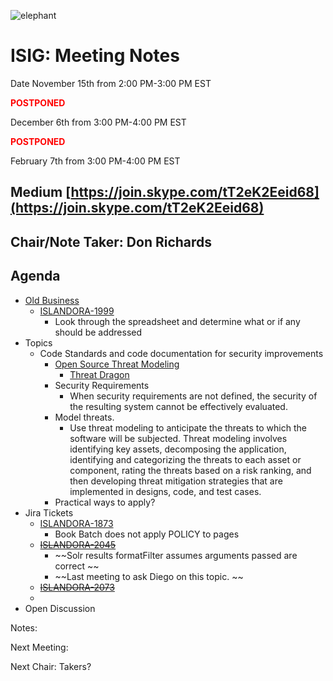 ![elephant](https://user-images.githubusercontent.com/2738244/32838769-1f3166d8-c9e0-11e7-98de-09c71110d64f.jpg)

# ISIG: Meeting Notes

Date November 15th from 2:00 PM-3:00 PM EST
<p style="color: red; font-weight: bold">POSTPONED</p>

December 6th from 3:00 PM-4:00 PM EST
<p style="color: red; font-weight: bold">POSTPONED</p>

February 7th from 3:00 PM-4:00 PM EST

## Medium [https://join.skype.com/tT2eK2Eeid68](https://join.skype.com/tT2eK2Eeid68)

## Chair/Note Taker: Don Richards

## Agenda

*   [Old Business](https://docs.google.com/document/d/1XVO_zRI7YyP7NRWenuc1pGhgLTIZRnOWaDGguAHRiTY)
    *   [ISLANDORA-1999](https://jira.duraspace.org/browse/ISLANDORA-1999)
        *   Look through the spreadsheet and determine what or if any should be addressed
*   Topics
    *   Code Standards and code documentation for security improvements
        *   [Open Source Threat Modeling](https://www.coreinfrastructure.org/news/blogs/2017/11/open-source-threat-modeling)
            *   [Threat Dragon](https://threatdragon.org)
        *   Security Requirements
            *   When security requirements are not defined, the security of the resulting system cannot be effectively evaluated.
        *   Model threats.
            *   Use threat modeling to anticipate the threats to which the software will be subjected. Threat modeling involves identifying key assets, decomposing the application, identifying and categorizing the threats to each asset or component, rating the threats based on a risk ranking, and then developing threat mitigation strategies that are implemented in designs, code, and test cases.
        *   Practical ways to apply?
*   Jira Tickets
    *   [ISLANDORA-1873](https://jira.duraspace.org/browse/ISLANDORA-1873)
        *   Book Batch does not apply POLICY to pages
    *   ~~[ISLANDORA-2045](https://jira.duraspace.org/browse/ISLANDORA-2045)~~
        *   ~~Solr results formatFilter assumes arguments passed are correct ~~
        *   ~~Last meeting to ask Diego on this topic. ~~
    *   ~~[ISLANDORA-2073](https://jira.duraspace.org/browse/ISLANDORA-2073)~~
    *   
*   Open Discussion

Notes:

Next Meeting:

Next Chair: Takers?
